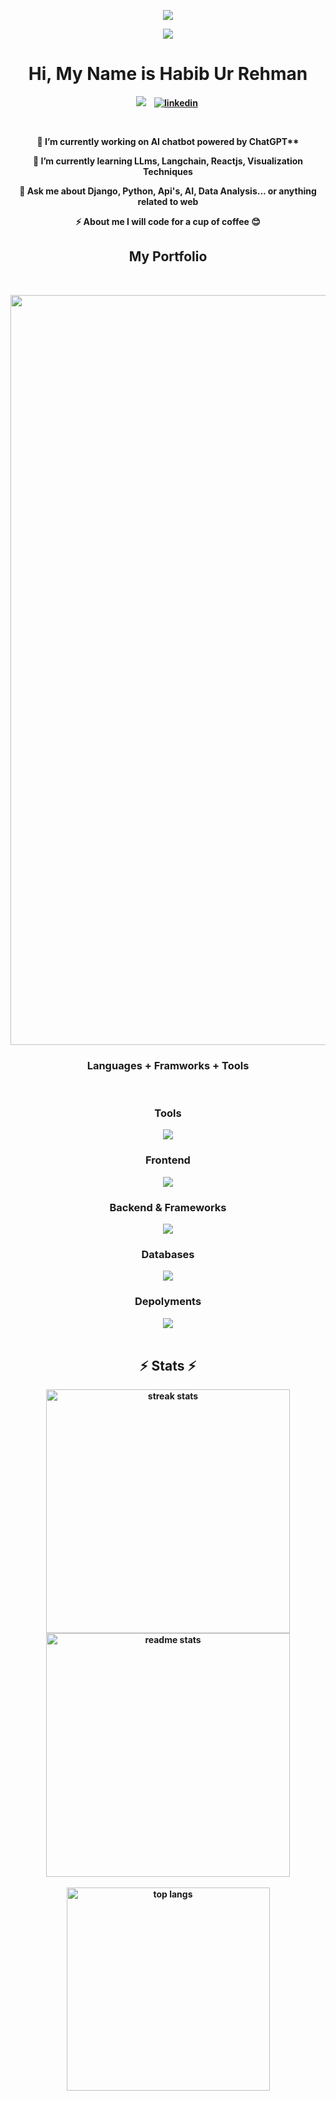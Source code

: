 
<p align = "center"> <img src = "https://github-widgetbox.vercel.app/api/profile?username=Habib-uRehman&data=followers,repositories,stars,commits&theme=nautilus"></p>

  <p align="center"><img src="https://media.giphy.com/media/h408T6Y5GfmXBKW62l/giphy.gif" ></p>



<p>
<h1 align="center" ><b>Hi, My Name is Habib Ur Rehman </h1>
</p>
<p align="center">
<a href="https://xenifylabs.com"><img src="https://img.shields.io/badge/PORTFOLIO-CC6699?style=for-the-badge&logoColor=white alt="Portfolio" /></a>&nbsp;
</a>&nbsp;
<a href="https://www.linkedin.com/in/habibrehman123/"><img src="https://img.shields.io/badge/Linkedin-1DA1F2?style=for-the-badge&logo=linkedin&logoColor=white" alt="linkedin" /></a>&nbsp;

</p>
<br />

<div align="center">
 
 🔭 I’m currently working on AI chatbot powered by ChatGPT**
 
 🌱 I’m currently learning **LLms, Langchain, Reactjs, Visualization Techniques**

 💬 Ask me about **Django, Python, Api's, AI, Data Analysis... or anything related to web**

 ⚡ About me **I will code for a cup of coffee 😊**
 
 </div>

<h2 align="center">My Portfolio</h2>
<br />

<p align="center">

  <a href="https://github.com/Habib-uRehman/Data-Structure-and-Algorithms.git"> 
<p align="center">  <img align="" src="https://github.com/shahzoor123/shahzoor123/blob/main/1.png?raw=true" alt="" width="1200"></p>
</a>



 
</p>






  <p>
  <h3 align="center"><b>Languages + Framworks + Tools</b> </h3>
  </p>

<br>


  <div align="center">
    <h3 align="center" ><b>Tools</b> </h3>
    <img src="https://skillicons.dev/icons?i=vscode,github,git,postman,figma,ai,idea,anaconda" /><br>
    <h3 align="center" ><b>Frontend</b> </h3>
    <img src="https://skillicons.dev/icons?i=react,bootstrap,html,css,tailwind" /><br>
    <h3 align="center"><b>Backend & Frameworks</b> </h3>
    <img src="https://skillicons.dev/icons?i=jquery,python,php,javascript,django,flask,electron,laravel" /><br>
    <h3 align="center"><b>Databases</b> </h3>
    <img src="https://skillicons.dev/icons?i=mongodb,postgres,sqlite,mysql" /><br>
    <h3 align="center"><b>Depolyments</b> </h3>
    <img src="https://skillicons.dev/icons?i=gcp,aws,linux,docker,bash,vercel,nginx" /><br>
</div>
 



<br>
<h2 align="center">⚡ Stats ⚡</h2>
<div align=center>
  <img width=390 src="https://streak-stats.demolab.com/?user=Habib-uRehman&count_private=true&theme=nord&border_radius=10" alt="streak stats"/>
  
  
  <img width=390 src="https://github-readme-stats.vercel.app/api?username=Habib-uRehman&show_icons=true&theme=nord&border_radius=10" alt="readme stats" />
  <br>
  <br>
  <img width=325 align="center" src="https://github-readme-stats.vercel.app/api/top-langs/?username=Habib-uRehman&hide=HTML&langs_count=8&layout=compact&theme=nord&border_radius=10&size_weight=0.5&count_weight=0.5&exclude_repo=github-readme-stats" alt="top langs" />
</div>
 

